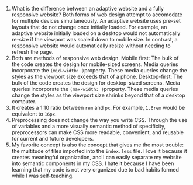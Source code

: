 1. What is the difference between an adaptive website and a fully responsive website? Both forms of web design attempt to accomodate for multiple devices simultaneously. An adaptive website uses pre-set layouts that do not change once initially loaded. For example, an adaptive website initially loaded on a desktop would not automatically re-size if the viewport was scaled down to mobile size. In contrast, a responsive website would automatically resize without needing to refresh the page.
2. Both are methods of responsive web design. Mobile first: The bulk of the code creates the design for mobile-sized screens. Media queries incorporate the `(mid-width: )`property. These media queries change the styles as the viewport size exceeds that of a phone. Desktop-first: The bulk of the code creates the design for desktop-sized screens. Media queries incorporate the `(max-width: )`property. These media queries change the styles as the viewport size shrinks beyond that of a desktop computer.
3. It creates a 1:10 ratio between `rem` and `px`. For example, `1.6rem` would be equivalent to `16px`.
4. Preprocessing does not change the way you write CSS. Through the use of variables and a more visually semantic method of specificity, preprocessors can make CSS more readable, convenient, and reusable for current and future developers.
5. My favorite concept is also the concept that gives me the most trouble: the multitude of files imported into the `index.less` file. I love it because it creates meaningful organization, and I can easily separate my website into semantic components in my CSS. I hate it because I have been learning that my code is not very organized due to bad habits formed while I was self-teaching. 